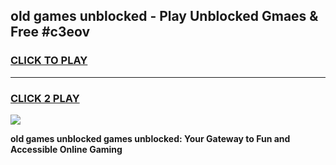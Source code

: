 
## old games unblocked - Play Unblocked Gmaes & Free #c3eov
<h3>
<a href="https://news.freeplayer.one?title=old_games_unblocked&ref=24F">CLICK TO PLAY</a></h3>
<hr>

<h3>
<a href="https://news.freeplayer.one?title=old_games_unblocked&ref=24F">CLICK 2 PLAY</a>
  
</h3>

<a href="https://news.freeplayer.one?title=old_games_unblocked&ref=24F/"><img src="https://clearcache.store/games.png"></a>


**old games unblocked games unblocked: Your Gateway to Fun and Accessible Online Gaming**
